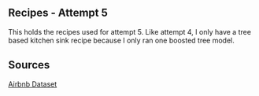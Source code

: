 ## Recipes - Attempt 5

This holds the recipes used for attempt 5. Like attempt 4, I only have a tree based kitchen sink recipe because I only ran one boosted tree model.

## Sources

[Airbnb Dataset](https://www.kaggle.com/competitions/classification-spring-2024-airbnb-super-host/data)


